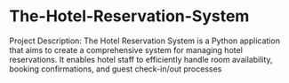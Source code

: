 # The-Hotel-Reservation-System
Project Description: The Hotel Reservation System is a Python application that aims to create a comprehensive system for managing hotel reservations. It enables hotel staff to efficiently handle room availability, booking confirmations, and guest check-in/out processes
